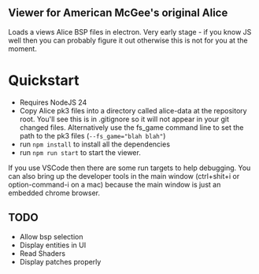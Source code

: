 ## Viewer for American McGee's original Alice

Loads a views Alice BSP files in electron. Very early stage - if you know JS well then you can probably figure it out otherwise this is not for you at the moment.

# Quickstart

* Requires NodeJS 24
* Copy Alice pk3 files into a directory called alice-data at the repository root. You'll see this is in .gitignore so it will not appear in your git changed files. Alternatively use the fs_game command line to set the path to the pk3 files (`--fs_game="blah blah"`)
* run `npm install` to install all the dependencies
* run `npm run start` to start the viewer.

If you use VSCode then there are some run targets to help debugging. You can also bring up the developer tools in the main window (ctrl+shit+i or option-command-i on a mac) because the main window is just an embedded chrome browser.

## TODO

* Allow bsp selection
* Display entities in UI
* Read Shaders
* Display patches properly
